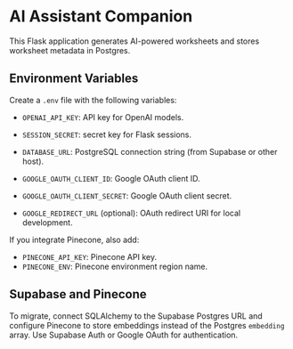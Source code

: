 # AI Assistant Companion


This Flask application generates AI-powered worksheets and stores worksheet metadata in Postgres.


## Environment Variables

Create a `.env` file with the following variables:

- `OPENAI_API_KEY`: API key for OpenAI models.
- `SESSION_SECRET`: secret key for Flask sessions.
- `DATABASE_URL`: PostgreSQL connection string (from Supabase or other host).
- `GOOGLE_OAUTH_CLIENT_ID`: Google OAuth client ID.
- `GOOGLE_OAUTH_CLIENT_SECRET`: Google OAuth client secret.

- `GOOGLE_REDIRECT_URL` (optional): OAuth redirect URI for local development.


If you integrate Pinecone, also add:

- `PINECONE_API_KEY`: Pinecone API key.
- `PINECONE_ENV`: Pinecone environment region name.


## Supabase and Pinecone

To migrate, connect SQLAlchemy to the Supabase Postgres URL and configure Pinecone to store embeddings instead of the Postgres `embedding` array. Use Supabase Auth or Google OAuth for authentication.
